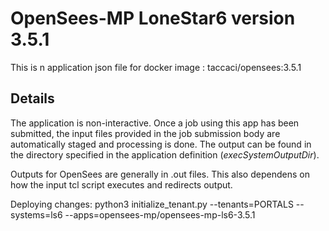 # OpenSees-MP LoneStar6 version 3.5.1 

This is n application json file for docker image : taccaci/opensees:3.5.1

## Details

The application is non-interactive. Once a job using this app has been submitted, the input files
provided in the job submission body are automatically staged and processing is done.
The output can be found in the directory specified in the application definition (*execSystemOutputDir*).

Outputs for OpenSees are generally in .out files. This also dependens on how the input tcl script executes and
redirects output.

Deploying changes: python3 initialize_tenant.py --tenants=PORTALS --systems=ls6 --apps=opensees-mp/opensees-mp-ls6-3.5.1